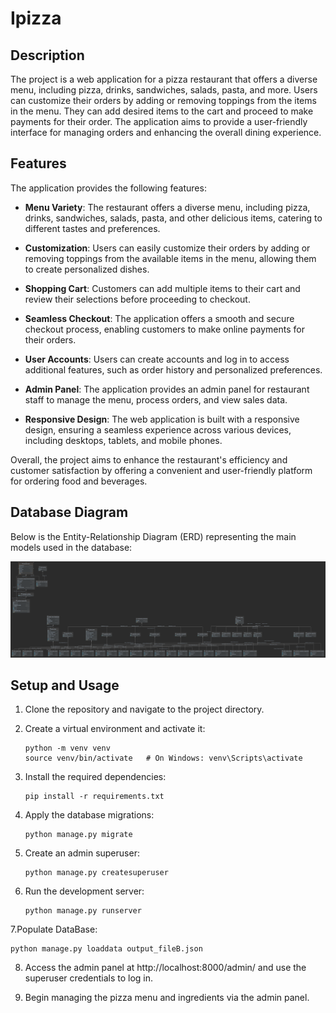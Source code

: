 # Ipizza

## Description

The project is a web application for a pizza restaurant that offers a diverse menu, including pizza, drinks, sandwiches, salads, pasta, and more. Users can customize their orders by adding or removing toppings from the items in the menu. They can add desired items to the cart and proceed to make payments for their order. The application aims to provide a user-friendly interface for managing orders and enhancing the overall dining experience.

## Features

The application provides the following features:

- **Menu Variety**: The restaurant offers a diverse menu, including pizza, drinks, sandwiches, salads, pasta, and other delicious items, catering to different tastes and preferences.

- **Customization**: Users can easily customize their orders by adding or removing toppings from the available items in the menu, allowing them to create personalized dishes.

- **Shopping Cart**: Customers can add multiple items to their cart and review their selections before proceeding to checkout.

- **Seamless Checkout**: The application offers a smooth and secure checkout process, enabling customers to make online payments for their orders.

- **User Accounts**: Users can create accounts and log in to access additional features, such as order history and personalized preferences.

- **Admin Panel**: The application provides an admin panel for restaurant staff to manage the menu, process orders, and view sales data.

- **Responsive Design**: The web application is built with a responsive design, ensuring a seamless experience across various devices, including desktops, tablets, and mobile phones.

Overall, the project aims to enhance the restaurant's efficiency and customer satisfaction by offering a convenient and user-friendly platform for ordering food and beverages.
## Database Diagram

Below is the Entity-Relationship Diagram (ERD) representing the main models used in the database:

![Database Diagram](https://github.com/ceo-py/Ipizza/blob/master/DB_DIAGRAM.png)

## Setup and Usage

1. Clone the repository and navigate to the project directory.

2. Create a virtual environment and activate it:

   ```
   python -m venv venv
   source venv/bin/activate   # On Windows: venv\Scripts\activate
   ```

3. Install the required dependencies:

   ```
   pip install -r requirements.txt
   ```

4. Apply the database migrations:

   ```
   python manage.py migrate
   ```

5. Create an admin superuser:

   ```
   python manage.py createsuperuser
   ```

6. Run the development server:

   ```
   python manage.py runserver
   ```

7.Populate DataBase:

   ```
   python manage.py loaddata output_fileB.json
   ```

8. Access the admin panel at http://localhost:8000/admin/ and use the superuser credentials to log in.

8. Begin managing the pizza menu and ingredients via the admin panel.

